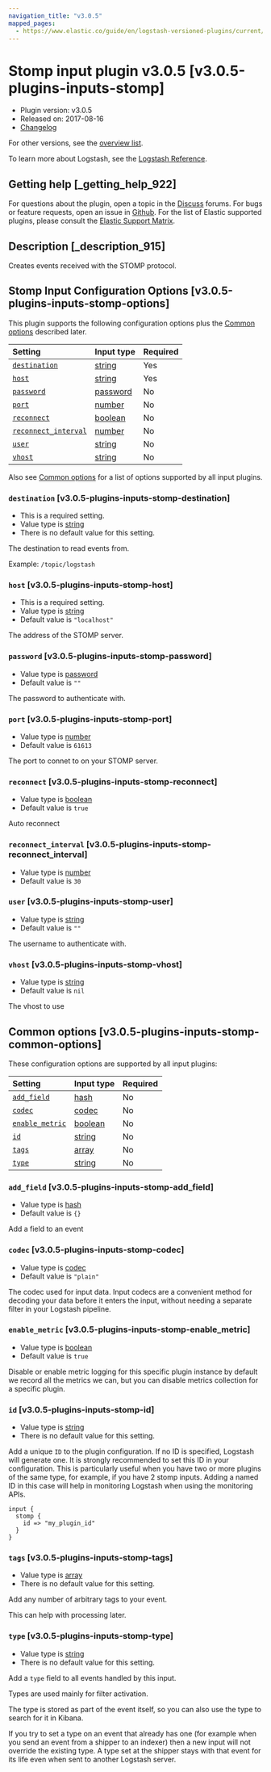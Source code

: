 ```yaml
---
navigation_title: "v3.0.5"
mapped_pages:
  - https://www.elastic.co/guide/en/logstash-versioned-plugins/current/v3.0.5-plugins-inputs-stomp.html
---
```


# Stomp input plugin v3.0.5 [v3.0.5-plugins-inputs-stomp]

* Plugin version: v3.0.5
* Released on: 2017-08-16
* [Changelog](https://github.com/logstash-plugins/logstash-input-stomp/blob/v3.0.5/CHANGELOG.md)

For other versions, see the [overview list](input-stomp-index.md).

To learn more about Logstash, see the [Logstash Reference](https://www.elastic.co/guide/en/logstash/current/index.html).

## Getting help [_getting_help_922]

For questions about the plugin, open a topic in the [Discuss](http://discuss.elastic.co) forums. For bugs or feature requests, open an issue in [Github](https://github.com/logstash-plugins/logstash-input-stomp). For the list of Elastic supported plugins, please consult the [Elastic Support Matrix](https://www.elastic.co/support/matrix#matrix_logstash_plugins).

## Description [_description_915]

Creates events received with the STOMP protocol.

## Stomp Input Configuration Options [v3.0.5-plugins-inputs-stomp-options]

This plugin supports the following configuration options plus the [Common options](v3-0-5-plugins-inputs-stomp.md#v3.0.5-plugins-inputs-stomp-common-options) described later.

| Setting | Input type | Required |
| :- | :- | :- |
| [`destination`](v3-0-5-plugins-inputs-stomp.md#v3.0.5-plugins-inputs-stomp-destination) | [string](/lsr/value-types.md#string) | Yes |
| [`host`](v3-0-5-plugins-inputs-stomp.md#v3.0.5-plugins-inputs-stomp-host) | [string](/lsr/value-types.md#string) | Yes |
| [`password`](v3-0-5-plugins-inputs-stomp.md#v3.0.5-plugins-inputs-stomp-password) | [password](/lsr/value-types.md#password) | No |
| [`port`](v3-0-5-plugins-inputs-stomp.md#v3.0.5-plugins-inputs-stomp-port) | [number](/lsr/value-types.md#number) | No |
| [`reconnect`](v3-0-5-plugins-inputs-stomp.md#v3.0.5-plugins-inputs-stomp-reconnect) | [boolean](/lsr/value-types.md#boolean) | No |
| [`reconnect_interval`](v3-0-5-plugins-inputs-stomp.md#v3.0.5-plugins-inputs-stomp-reconnect_interval) | [number](/lsr/value-types.md#number) | No |
| [`user`](v3-0-5-plugins-inputs-stomp.md#v3.0.5-plugins-inputs-stomp-user) | [string](/lsr/value-types.md#string) | No |
| [`vhost`](v3-0-5-plugins-inputs-stomp.md#v3.0.5-plugins-inputs-stomp-vhost) | [string](/lsr/value-types.md#string) | No |

Also see [Common options](v3-0-5-plugins-inputs-stomp.md#v3.0.5-plugins-inputs-stomp-common-options) for a list of options supported by all input plugins.

### `destination` [v3.0.5-plugins-inputs-stomp-destination]

* This is a required setting.
* Value type is [string](/lsr/value-types.md#string)
* There is no default value for this setting.

The destination to read events from.

Example: `/topic/logstash`

### `host` [v3.0.5-plugins-inputs-stomp-host]

* This is a required setting.
* Value type is [string](/lsr/value-types.md#string)
* Default value is `"localhost"`

The address of the STOMP server.

### `password` [v3.0.5-plugins-inputs-stomp-password]

* Value type is [password](/lsr/value-types.md#password)
* Default value is `""`

The password to authenticate with.

### `port` [v3.0.5-plugins-inputs-stomp-port]

* Value type is [number](/lsr/value-types.md#number)
* Default value is `61613`

The port to connet to on your STOMP server.

### `reconnect` [v3.0.5-plugins-inputs-stomp-reconnect]

* Value type is [boolean](/lsr/value-types.md#boolean)
* Default value is `true`

Auto reconnect

### `reconnect_interval` [v3.0.5-plugins-inputs-stomp-reconnect_interval]

* Value type is [number](/lsr/value-types.md#number)
* Default value is `30`

### `user` [v3.0.5-plugins-inputs-stomp-user]

* Value type is [string](/lsr/value-types.md#string)
* Default value is `""`

The username to authenticate with.

### `vhost` [v3.0.5-plugins-inputs-stomp-vhost]

* Value type is [string](/lsr/value-types.md#string)
* Default value is `nil`

The vhost to use

## Common options [v3.0.5-plugins-inputs-stomp-common-options]

These configuration options are supported by all input plugins:

| Setting | Input type | Required |
| :- | :- | :- |
| [`add_field`](v3-0-5-plugins-inputs-stomp.md#v3.0.5-plugins-inputs-stomp-add_field) | [hash](/lsr/value-types.md#hash) | No |
| [`codec`](v3-0-5-plugins-inputs-stomp.md#v3.0.5-plugins-inputs-stomp-codec) | [codec](/lsr/value-types.md#codec) | No |
| [`enable_metric`](v3-0-5-plugins-inputs-stomp.md#v3.0.5-plugins-inputs-stomp-enable_metric) | [boolean](/lsr/value-types.md#boolean) | No |
| [`id`](v3-0-5-plugins-inputs-stomp.md#v3.0.5-plugins-inputs-stomp-id) | [string](/lsr/value-types.md#string) | No |
| [`tags`](v3-0-5-plugins-inputs-stomp.md#v3.0.5-plugins-inputs-stomp-tags) | [array](/lsr/value-types.md#array) | No |
| [`type`](v3-0-5-plugins-inputs-stomp.md#v3.0.5-plugins-inputs-stomp-type) | [string](/lsr/value-types.md#string) | No |

### `add_field` [v3.0.5-plugins-inputs-stomp-add_field]

* Value type is [hash](/lsr/value-types.md#hash)
* Default value is `{}`

Add a field to an event

### `codec` [v3.0.5-plugins-inputs-stomp-codec]

* Value type is [codec](/lsr/value-types.md#codec)
* Default value is `"plain"`

The codec used for input data. Input codecs are a convenient method for decoding your data before it enters the input, without needing a separate filter in your Logstash pipeline.

### `enable_metric` [v3.0.5-plugins-inputs-stomp-enable_metric]

* Value type is [boolean](/lsr/value-types.md#boolean)
* Default value is `true`

Disable or enable metric logging for this specific plugin instance by default we record all the metrics we can, but you can disable metrics collection for a specific plugin.

### `id` [v3.0.5-plugins-inputs-stomp-id]

* Value type is [string](/lsr/value-types.md#string)
* There is no default value for this setting.

Add a unique `ID` to the plugin configuration. If no ID is specified, Logstash will generate one. It is strongly recommended to set this ID in your configuration. This is particularly useful when you have two or more plugins of the same type, for example, if you have 2 stomp inputs. Adding a named ID in this case will help in monitoring Logstash when using the monitoring APIs.

```
input {
  stomp {
    id => "my_plugin_id"
  }
}
```

### `tags` [v3.0.5-plugins-inputs-stomp-tags]

* Value type is [array](/lsr/value-types.md#array)
* There is no default value for this setting.

Add any number of arbitrary tags to your event.

This can help with processing later.

### `type` [v3.0.5-plugins-inputs-stomp-type]

* Value type is [string](/lsr/value-types.md#string)
* There is no default value for this setting.

Add a `type` field to all events handled by this input.

Types are used mainly for filter activation.

The type is stored as part of the event itself, so you can also use the type to search for it in Kibana.

If you try to set a type on an event that already has one (for example when you send an event from a shipper to an indexer) then a new input will not override the existing type. A type set at the shipper stays with that event for its life even when sent to another Logstash server.
